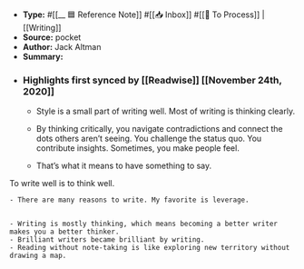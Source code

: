 - **Type:** #[[__ 🟦  Reference Note]] #[[📥 Inbox]] #[[📝 To Process]] | [[Writing]]
- **Source:**  pocket
- **Author:** Jack Altman
- **Summary:**
- ### Highlights first synced by [[Readwise]] [[November 24th, 2020]]
    - Style is a small part of writing well. Most of writing is thinking clearly.

 
    - By thinking critically, you navigate contradictions and connect the dots others aren’t seeing. You challenge the status quo. You contribute insights. Sometimes, you make people feel. 
    - That’s what it means to have something to say.

To write well is to think well.

 
    - There are many reasons to write. My favorite is leverage.

 
    - Writing is mostly thinking, which means becoming a better writer makes you a better thinker. 
    - Brilliant writers became brilliant by writing. 
    - Reading without note-taking is like exploring new territory without drawing a map. 
